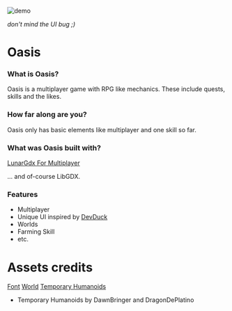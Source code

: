 ![demo](https://i.imgur.com/zy29Z8M.gif)

*don't mind the UI bug ;)*

# Oasis

### What is Oasis?

Oasis is a multiplayer game with RPG like mechanics. These include quests, skills and the likes.

### How far along are you?

Oasis only has basic elements like multiplayer and one skill so far.

### What was Oasis built with?

[LunarGdx For Multiplayer](https://github.com/Vrekt/LunarGdx)

... and of-course LibGDX.

### Features

- Multiplayer
- Unique UI inspired by [DevDuck](https://www.youtube.com/devduck)
- Worlds
- Farming Skill
- etc.

# Assets credits

[Font](https://opengameart.org/content/pixel-fonts-by-pix3m)
[World](https://opengameart.org/content/zelda-like-tilesets-and-sprites)
[Temporary Humanoids](https://opengameart.org/content/dawnlike-16x16-universal-rogue-like-tileset-v181)

- Temporary Humanoids by DawnBringer and DragonDePlatino
